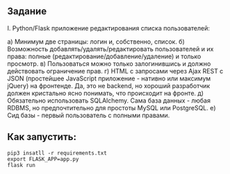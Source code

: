## Задание

I. Python/Flask приложение редактирования списка пользователей:

а) Минимум две страницы: логин и, собственно, список. 
б) Возможность добавлять/удалять/редактировать пользователей и их права: полные (редактирование/добавление/удаление) и только просмотр. 
в) Пользоваться можно только залогинившись и должно действовать ограничение прав. 
г) HTML с запросами через Ajax REST c JSON (простейшее JavaScript приложение - нативно или максимум jQuery) на фронтенде. Да, это не backend, но хороший разработчик должен кристально ясно понимать, что происходит на фронте. 
д) Обязательно использовать SQLAlchemy. Сама база данных - любая RDBMS, но предпочтительно для простоты MySQL или PostgreSQL. 
е) Сид базы - первый пользователь с полными правами.

## Как запустить:
	pip3 insatll -r requirements.txt
	export FLASK_APP=app.py
	flask run